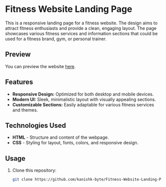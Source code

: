 # Fitness Website Landing Page

This is a responsive landing page for a fitness website. The design aims to attract fitness enthusiasts and provide a clean, engaging layout. The page showcases various fitness services and information sections that could be used for a fitness brand, gym, or personal trainer.

## Preview

You can preview the website [here](https://kanishk-byte.github.io/Fitness-Website-Landing-Page/).

## Features

- **Responsive Design:** Optimized for both desktop and mobile devices.
- **Modern UI:** Sleek, minimalistic layout with visually appealing sections.
- **Customizable Sections:** Easily adaptable for various fitness services and themes.

## Technologies Used

- **HTML** - Structure and content of the webpage.
- **CSS** - Styling for layout, fonts, colors, and responsive design.

## Usage

1. Clone this repository:
   ```bash
   git clone https://github.com/kanishk-byte/Fitness-Website-Landing-Page.git
